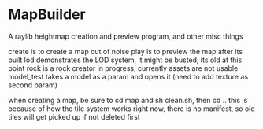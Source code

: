 # MapBuilder
A raylib heightmap creation and preview program, and other misc things


create is to create a map out of noise
play is to preview the map after its built
lod demonstrates the LOD system, it might be busted, its old at this point
rock is a rock creator in progress, currently assets are not usable
model_test takes a model as a param and opens it (need to add texture as second param)

when creating a map, be sure to cd map and sh clean.sh, then cd ..
this is because of how the tile system works right now, there is no manifest, so old tiles will get picked up if not deleted first


